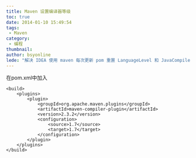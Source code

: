 ```yaml
---
title: Maven 设置编译器等级
toc: true
date: 2014-01-10 15:49:54
tags:
 - Maven
category: 
 - 编程
thumbnail: 
author: bsyonline
lede: "解决 IDEA 使用 maven 每次更新 pom 重置 LanguageLevel 和 JavaCompiler 问题的办法"
---
```



在pom.xml中加入

	<build>
	    <plugins>
	        <plugin>
	            <groupId>org.apache.maven.plugins</groupId>
	            <artifactId>maven-compiler-plugin</artifactId>
	            <version>2.3.2</version>
	            <configuration>
	                <source>1.7</source>
	                <target>1.7</target>
	            </configuration>
	        </plugin>
	    </plugins>
	</build>
